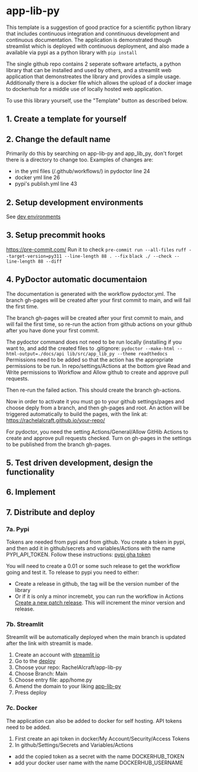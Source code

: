 # app-lib-py

This template is a suggestion of good practice for a scientific python library that includes continuous integration and conntinuous development and continuous documentation.
The application is demonstrated though streamlist which is deployed with continuous deployment, and also made a available via pypi as a python library with `pip install`

The single github repo contains 2 seperate software artefacts, a python library that can be installed and used by others, and a streamlit web application that demonstreates the library and provides a simple usage. Additionally there is a docker file which allows the upload of a docker image to dockerhub for a middle use of locally hosted web application.

To use this library yourself, use the "Template" button as described below.

## 1. Create a template for yourself

## 2. Change the default name
Primarily do this by searching on app-lib-py and app_lib_py, don't forget there is a directory to change too. Examples of changes are:
- in the yml files (/.github/workflows/) in pydoctor line 24
- docker yml line 26
- pypi's publish.yml line 43

## 2. Setup development environments
See [dev environments](dev.md)

## 3. Setup precommit hooks
https://pre-commit.com/
Run it to check
`pre-commit run --all-files`
`ruff --target-version=py311 --line-length 88 . --fix`
`black ./ --check --line-length 88 --diff`

## 4. PyDoctor automatic documentaion

The documentation is generated with the workflow pydoctor.yml.
The branch gh-pages will be created after your first commit to main, and will fail the first time.


The branch gh-pages will be created after your first commit to main, and will fail the first time, so re-run the action
from github actions on your github after you have done your first commit.

The pydoctor command does not need to be run locally (installing if you want to, and add the created files to .gitignore:
```pydoctor --make-html --html-output=./docs/api lib/src/app_lib_py --theme readthedocs```
Permissions need to be added so that the action has the appropriate permissions to be run.
In repo/settings/Actions at the bottom give Read and Write permissions to Workflow and Allow github to create and approve pull requests.

Then re-run the failed action.  This should create the branch gh-actions.

Now in order to activate it you must go to your github settings/pages and choose deply from a branch, and then gh-pages and root. An action will be triggered automatically to build the pages, with the link at: https://rachelalcraft.github.io/your-repo/

For pydoctor, you need the setting Actions/General/Allow GitHib Actions to create and approve pull requests checked.  Turn on gh-pages in the settings to be published from the branch gh-pages.

## 5. Test driven development, design the functionality

## 6. Implement

## 7. Distribute and deploy

### 7a. Pypi
Tokens are needed from pypi and from github. You create a token in pypi, and then add it in github/secrets and variables/Actions with the name PYPI_API_TOKEN. Follow these instructions: [pypi gha token](https://www.seanh.cc/2022/05/21/publishing-python-packages-from-github-actions/#create-a-pypi-api-token)

You will need to create a 0.01 or some such release to get the workflow going and test it.
To release to pypi you need to either:
- Create a release in github, the tag will be the version number of the library
- Or if it is only a minor incremebt, you can run the workflow in Actions [Create a new patch release](https://github.com/RachelAlcraft/app-lib-py/actions/workflows/release.yml). This will increment the minor version and release.


### 7b. Streamlit
Streamlit will be automatically deployed when the main branch is updated after the link with streamlit is made.
1. Create an account with [streamlit io](https://streamlit.io/)
2. Go to the [deploy](https://share.streamlit.io/deploy)
3. Choose your repo: RachelAlcraft/app-lib-py
4. Choose Branch: Main
5. Choose entry file: app/home.py
6. Amend the domain to your liking [app-lib-py](https://app-lib-py.streamlit.app/)
7. Press deploy

### 7c. Docker
The application can also be added to docker for self hosting. API tokens need to be added.
1. First create an api token in docker/My Account/Security/Access Tokens
2. In github/Settings/Secrets and Variables/Actions
  - add the copied token as a secret with the name DOCKERHUB_TOKEN
  - add your docker user name with the name DOCKERHUB_USERNAME

